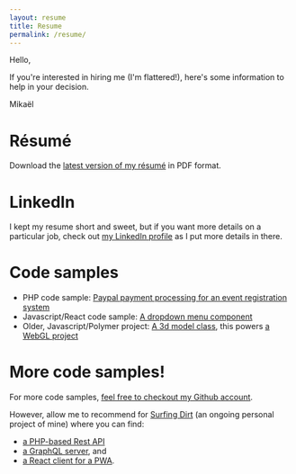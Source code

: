 ```yaml
---
layout: resume
title: Resume
permalink: /resume/
---
```


Hello,

If you're interested in hiring me (I'm flattered!), here's some information to help in your decision.

Mikaël

# Résumé

Download the [latest version of my résumé](../documents/mikaelgramont-resume.pdf) in PDF format.

# LinkedIn

I kept my resume short and sweet, but if you want more details on a particular job, check out
[my LinkedIn profile](https://www.linkedin.com/in/mikaelgramont) as I put more details in there.

# Code samples

* PHP code sample: [Paypal payment processing for an event registration system](https://github.com/mikaelgramont/IMA/blob/master/pages/wfc/paypal-transaction-complete.php)
* Javascript/React code sample: [A dropdown menu component](https://github.com/surfingdirt/web/blob/master/src/components/Widgets/Menu/Menu.jsx)
* Older, Javascript/Polymer project: [A 3d model class](https://github.com/mikaelgramont/drawmeakicker/blob/master/public/models/parts/side.js), this powers [a WebGL project](https://drawmeakicker.com/?id=1)

# More code samples!

For more code samples, [feel free to checkout my Github account](https://github.com/mikaelgramont).

However, allow me to recommend for [Surfing Dirt](https://www.surfingdirt.com) (an ongoing personal project of mine) where you can find:
* [a PHP-based Rest API](https://github.com/surfingdirt/rest-api)
* [a GraphQL server](https://github.com/surfingdirt/graphql), and
* [a React client for a PWA](https://github.com/surfingdirt/web).